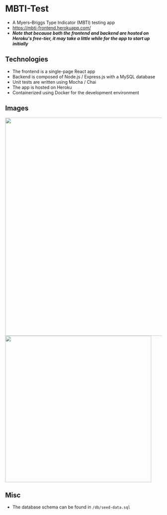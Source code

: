 # MBTI-Test
* A Myers–Briggs Type Indicator (MBTI) testing app
* https://mbti-frontend.herokuapp.com/
* **_Note that because both the frontend and backend are hosted on Heroku's free-tier, it may take a little while for the app to start up initially_**

## Technologies
* The frontend is a single-page React app
* Backend is composed of Node.js / Express.js with a MySQL database
* Unit tests are written using Mocha / Chai
* The app is hosted on Heroku
* Containerized using Docker for the development environment

## Images
<img src="https://github.com/juncheong/MBTI-Test/blob/master/docs/img/QuestionPage.PNG?raw=true" height="700">
<img src="https://github.com/juncheong/MBTI-Test/blob/master/docs/img/ResultPage.PNG?raw=true" height="470">

## Misc
* The database schema can be found in ```/db/seed-data.sql```
